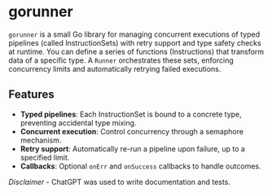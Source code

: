 # gorunner
`gorunner` is a small Go library for managing concurrent executions of typed pipelines (called InstructionSets) with retry support and type safety checks at runtime. You can define a series of functions (Instructions) that transform data of a specific type. A `Runner` orchestrates these sets, enforcing concurrency limits and automatically retrying failed executions.

## Features
* **Typed pipelines**: Each InstructionSet is bound to a concrete type, preventing accidental type mixing.
* **Concurrent execution**: Control concurrency through a semaphore mechanism.
* **Retry support**: Automatically re-run a pipeline upon failure, up to a specified limit.
* **Callbacks**: Optional `onErr` and `onSuccess` callbacks to handle outcomes.

*Disclaimer* - ChatGPT was used to write documentation and tests.